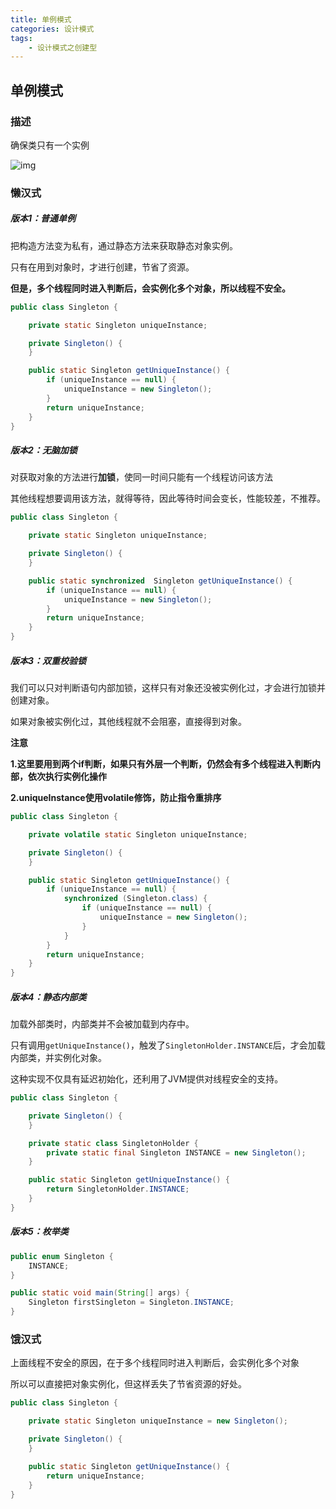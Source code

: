 ```yaml
---
title: 单例模式
categories: 设计模式
tags:
	- 设计模式之创建型
---
```


## 单例模式

### 描述

确保类只有一个实例

![img](https://gitee.com/aurora1004/pictures/raw/master/eca1f422-8381-409b-ad04-98ef39ae38ba.png)

### 懒汉式

##### 版本1：普通单例

把构造方法变为私有，通过静态方法来获取静态对象实例。

只有在用到对象时，才进行创建，节省了资源。

**但是，多个线程同时进入判断后，会实例化多个对象，所以线程不安全。**

```java
public class Singleton {

    private static Singleton uniqueInstance;

    private Singleton() {
    }

    public static Singleton getUniqueInstance() {
        if (uniqueInstance == null) {
            uniqueInstance = new Singleton();
        }
        return uniqueInstance;
    }
}
```

##### 版本2：无脑加锁

对获取对象的方法进行**加锁**，使同一时间只能有一个线程访问该方法

其他线程想要调用该方法，就得等待，因此等待时间会变长，性能较差，不推荐。

```java
public class Singleton {

    private static Singleton uniqueInstance;

    private Singleton() {
    }

    public static synchronized  Singleton getUniqueInstance() {
        if (uniqueInstance == null) {
            uniqueInstance = new Singleton();
        }
        return uniqueInstance;
    }
}
```

##### 版本3：双重校验锁

我们可以只对判断语句内部加锁，这样只有对象还没被实例化过，才会进行加锁并创建对象。

如果对象被实例化过，其他线程就不会阻塞，直接得到对象。

**注意**

**1.这里要用到两个if判断，如果只有外层一个判断，仍然会有多个线程进入判断内部，依次执行实例化操作**

**2.uniqueInstance使用volatile修饰，防止指令重排序**

```java
public class Singleton {

    private volatile static Singleton uniqueInstance;

    private Singleton() {
    }

    public static Singleton getUniqueInstance() {
        if (uniqueInstance == null) {
        	synchronized (Singleton.class) {
        		if (uniqueInstance == null) {
        			uniqueInstance = new Singleton();
        		}
    		}
        }
        return uniqueInstance;
    }
}
```

##### 版本4：静态内部类

加载外部类时，内部类并不会被加载到内存中。

只有调用`getUniqueInstance()`，触发了`SingletonHolder.INSTANCE`后，才会加载内部类，并实例化对象。

这种实现不仅具有延迟初始化，还利用了JVM提供对线程安全的支持。

```Java
public class Singleton {

    private Singleton() {
    }

    private static class SingletonHolder {
        private static final Singleton INSTANCE = new Singleton();
    }

    public static Singleton getUniqueInstance() {
        return SingletonHolder.INSTANCE;
    }
}
```

##### 版本5：枚举类

```java
public enum Singleton {
    INSTANCE;
}

public static void main(String[] args) {
	Singleton firstSingleton = Singleton.INSTANCE;
}
```

### 饿汉式

上面线程不安全的原因，在于多个线程同时进入判断后，会实例化多个对象

所以可以直接把对象实例化，但这样丢失了节省资源的好处。

```Java
public class Singleton {

    private static Singleton uniqueInstance = new Singleton();

    private Singleton() {
    }

    public static Singleton getUniqueInstance() {
        return uniqueInstance;
    }
}
```


